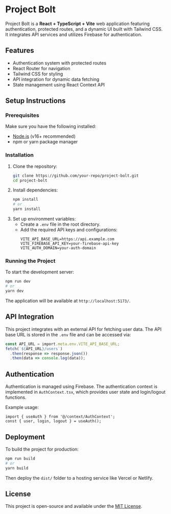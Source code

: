 # Project Bolt

Project Bolt is a **React + TypeScript + Vite** web application featuring authentication, protected routes, and a dynamic UI built with Tailwind CSS. It integrates API services and utilizes Firebase for authentication.

## Features
- Authentication system with protected routes
- React Router for navigation
- Tailwind CSS for styling
- API integration for dynamic data fetching
- State management using React Context API

## Setup Instructions

### Prerequisites
Make sure you have the following installed:
- [Node.js](https://nodejs.org/) (v16+ recommended)
- npm or yarn package manager

### Installation
1. Clone the repository:
   ```sh
   git clone https://github.com/your-repo/project-bolt.git
   cd project-bolt
   ```
2. Install dependencies:
   ```sh
   npm install
   # or
   yarn install
   ```
3. Set up environment variables:
   - Create a `.env` file in the root directory.
   - Add the required API keys and configurations:
     ```env
     VITE_API_BASE_URL=https://api.example.com
     VITE_FIREBASE_API_KEY=your-firebase-api-key
     VITE_AUTH_DOMAIN=your-auth-domain
     ```

### Running the Project
To start the development server:
```sh
npm run dev
# or
yarn dev
```
The application will be available at `http://localhost:5173/`.

## API Integration
This project integrates with an external API for fetching user data. The API base URL is stored in the `.env` file and can be accessed via:

```ts
const API_URL = import.meta.env.VITE_API_BASE_URL;
fetch(`${API_URL}/users`)
  .then(response => response.json())
  .then(data => console.log(data));
```

## Authentication
Authentication is managed using Firebase. The authentication context is implemented in `AuthContext.tsx`, which provides user state and login/logout functions.

Example usage:
```tsx
import { useAuth } from '@/context/AuthContext';
const { user, login, logout } = useAuth();
```

## Deployment
To build the project for production:
```sh
npm run build
# or
yarn build
```
Then deploy the `dist/` folder to a hosting service like Vercel or Netlify.

## License
This project is open-source and available under the [MIT License](LICENSE).

